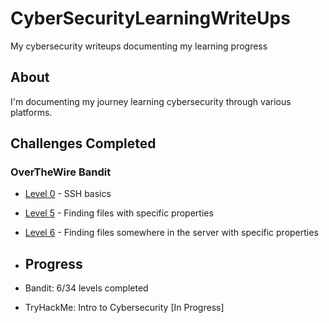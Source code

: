# CyberSecurityLearningWriteUps
My cybersecurity writeups documenting my learning progress

## About
I'm documenting my journey learning cybersecurity through various platforms.

## Challenges Completed

### OverTheWire Bandit
- [Level 0](bandit/level-0.md) - SSH basics
- [Level 5](bandit/level-5.md) - Finding files with specific properties
- [Level 6](bandit/level-6.md) - Finding files somewhere in the server with specific properties

- ## Progress
- Bandit: 6/34 levels completed
- TryHackMe: Intro to Cybersecurity [In Progress]
  
